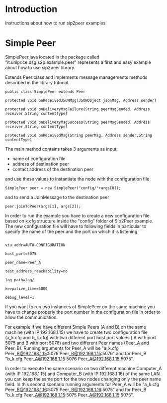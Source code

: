 # Introduction #

Instructions about how to run sip2peer examples


# Simple Peer #

SimplePeer.java located in the package called "it.unipr.ce.dsg.s2p.example.peer" represents a first and easy example about how to use sip2peer library.

Extends Peer class and implements message managements methods described in the library tutorial.

```
public class SimplePeer extends Peer

protected void onReceivedJSONMsg(JSONObject jsonMsg, Address sender)

protected void onDeliveryMsgFailure(String peerMsgSended, Address receiver,String contentType)

protected void onDeliveryMsgSuccess(String peerMsgSended, Address receiver,String contentType)

protected void onReceivedMsg(String peerMsg, Address sender,String contentType)

```

The main method contains takes 3 arguments as input:

  * name of configuration file
  * address of destination peer
  * contact address of the destination peer

and use these values to instantiate the node with the configuration file

```
SimplePeer peer = new SimplePeer("config/"+args[0]);
```

and to send a JoinMessage to the destination peer

```
peer.joinToPeer(args[1], args[2]);
```

In order to run the example you have to create a new configuration file based on k.cfg structure inside the "config" folder of Sip2Peer example.
The new configuration file will have to following fields in particular to specify the name of the peer and the port on which it is listening.

```

via_addr=AUTO-CONFIGURATION 

host_port=5075

peer_name=Peer_A

test_address_reachability=no

log_path=log/

keepalive_time=5000

debug_level=1

```

If you want to run two instances of SimplePeer on the same machine you have to change properly the port number in the configuration file in order to allow the communication.

For example if we have different Simple Peers (A and B) on the same machine (with IP 192.168.1.15) we have to create two configuration file (a\_k.cfg and b\_k.cfg) with two different port host port values ( A with port 5075 and B with port 5076) and two different Peer names (Peer\_A and Peer\_B).
Running arguments for Peer\_A will be "a\_k.cfg Peer\_B@192.168.1.15:5076 Peer\_B@192.168.1.15:5076" and for Peer\_B "b\_k.cfg Peer\_A@192.168.1.15:5076 Peer\_A@192.168.1.15:5075".

In order to execute the same scenario on two different machine Computer\_A (with IP 192.168.1.15) and Computer\_B (with IP 192.168.1.16) of the same LAN you can keep the same port for the two nodes changing only the peer name field.
In this second scenario running arguments for Peer\_A will be "a\_k.cfg Peer\_B@192.168.1.16:5075 Peer\_B@192.168.1.16:5075" and for Peer\_B "b\_k.cfg Peer\_A@192.168.1.15:5075 Peer\_A@192.168.1.15:5075".